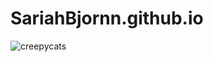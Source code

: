 # SariahBjornn.github.io









![creepycats](https://github.com/SariahBjornn/SariahBjornn.github.io/assets/143557618/7c361c60-92e5-4073-a092-170fb7f6f0ce)
